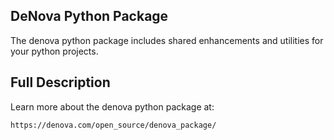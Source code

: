 
DeNova Python Package
---------------------

The denova python package includes shared enhancements and
utilities for your python projects.


Full Description
----------------

Learn more about the denova python package at:

    https://denova.com/open_source/denova_package/
